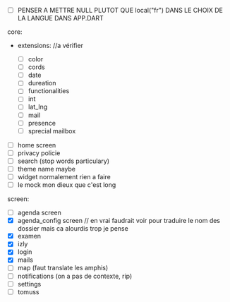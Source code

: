 - [ ] PENSER A METTRE NULL PLUTOT QUE local("fr") DANS LE CHOIX DE LA LANGUE DANS APP.DART

core:

- extensions: //a vérifier

  - [ ] color
  - [ ] cords
  - [ ] date
  - [ ] dureation
  - [ ] functionalities
  - [ ] int
  - [ ] lat_lng
  - [ ] mail
  - [ ] presence
  - [ ] sprecial mailbox

- [ ] home screen
- [ ] privacy policie
- [ ] search (stop words particulary)
- [ ] theme name maybe
- [ ] widget normalement rien a faire
- [ ] le mock mon dieux que c'est long

screen:

- [ ] agenda screen
- [x] agenda_config screen // en vrai faudrait voir pour traduire le nom des dossier mais ca alourdis trop je pense
- [x] examen
- [x] izly
- [x] login
- [x] mails
- [ ] map (faut translate les amphis)
- [ ] notifications (on a pas de contexte, rip)
- [ ] settings
- [ ] tomuss
